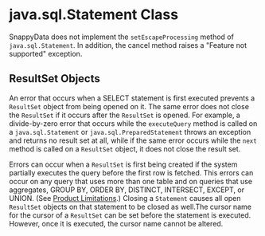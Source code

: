 # java.sql.Statement Class

<a id="java-sql-statement__section_EE5CFC94D4224D91B598B610215150A2"></a>
SnappyData does not implement the `setEscapeProcessing` method of `java.sql.Statement`. In addition, the cancel method raises a "Feature not supported" exception.

<a id="java-sql-statement__section_46C748E421E74E8EBD4462ACEB4ADB34"></a>

## ResultSet Objects

An error that occurs when a SELECT statement is first executed prevents a `ResultSet` object from being opened on it. The same error does not close the `ResultSet` if it occurs after the `ResultSet` is opened. For example, a divide-by-zero error that occurs while the `executeQuery` method is called on a `java.sql.Statement` or `java.sql.PreparedStatement` throws an exception and returns no result set at all, while if the same error occurs while the `next` method is called on a `ResultSet` object, it does not close the result set.

Errors can occur when a `ResultSet` is first being created if the system partially executes the query before the first row is fetched. This errors can occur on any query that uses more than one table and on queries that use aggregates, GROUP BY, ORDER BY, DISTINCT, INTERSECT, EXCEPT, or UNION. (See <a href="../language_ref/ref-sql-limitations.html#concept_05E66BCA75DD4940994906F0BF31AE17" class="xref" title="SnappyData has limitations and restrictions for SQL statements, clauses, and expressions.">Product Limitations</a>.) Closing a `Statement` causes all open `ResultSet` objects on that statement to be closed as well.The cursor name for the cursor of a `ResultSet` can be set before the statement is executed. However, once it is executed, the cursor name cannot be altered.

